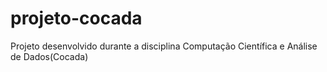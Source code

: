 # projeto-cocada
Projeto desenvolvido durante a disciplina Computação Científica e Análise de Dados(Cocada)
